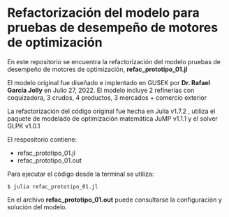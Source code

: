 
# Refactorización del modelo para pruebas de desempeño de motores de optimización 

En este repositorio se encuentra la refactorización del modelo pruebas de desempeño de motores de optimización, __refac_prototipo_01.jl__ 

El modelo original fue diseñado e implentado en GUSEK por __Dr. Rafael García Jolly__ en Julio 27, 2022. El modelo incluye 2 refinerías con coquizadora, 3 crudos, 4 productos,
3 mercados + comercio exterior

La refactorización del código original fue hecha en Julia v1.7.2 , utiliza el paquete de modelado de optimización matemática JuMP v1.1.1 y el solver GLPK v1.0.1

El respositorio contiene:
- refac_prototipo_01.jl
- refac_prototipo_01.out

Para ejecutar el código desde la terminal se utiliza:
<pre><code>$ julia refac_prototipo_01.jl 
</code></pre>

En el archivo __refac_prototipo_01.out__ puede consultarse la configuración y solución del modelo.
